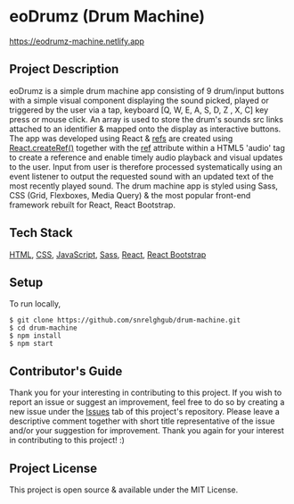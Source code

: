 # eoDrumz (Drum Machine) 
https://eodrumz-machine.netlify.app 

## Project Description
eoDrumz is a simple drum machine app consisting of 9 drum/input buttons with a simple visual component displaying the sound picked, played or triggered by the user via a tap, keyboard [Q, W, E, A, S, D, Z , X, C] key press or mouse click. An array is used to store the drum's sounds src links attached to an identifier & mapped onto the display as interactive buttons. The app was developed using React & [refs](https://reactjs.org/docs/refs-and-the-dom.html) are created using [React.createRef()](https://reactjs.org/docs/refs-and-the-dom.html) together with the [ref](https://reactjs.org/docs/refs-and-the-dom.html) attribute within a HTML5 'audio' tag to create a reference and enable timely audio playback and visual updates to the user. Input from user is therefore processed systematically using an event listener to output the requested sound with an updated text of the most recently played sound. The drum machine app is styled using Sass, CSS (Grid, Flexboxes, Media Query) & the most popular front-end framework rebuilt for React, React Bootstrap.       

## Tech Stack 
[HTML](https://www.w3schools.com/html/),
[CSS](https://www.w3schools.com/css/),
[JavaScript](https://www.w3schools.com/js/),
[Sass](https://sass-lang.com/),
[React](https://reactjs.org/),
[React Bootstrap](https://react-bootstrap.netlify.app/)

## Setup 
To run locally, 
``` 
$ git clone https://github.com/snrelghgub/drum-machine.git
$ cd drum-machine
$ npm install 
$ npm start 
```

## Contributor's Guide 
Thank you for your interesting in contributing to this project. If you wish to report an issue or suggest an improvement, feel free to do so by creating a new issue under the [Issues](https://github.com/snrelghgub/drum-machine/issues) tab of this project's repository. Please leave a descriptive comment together with short title representative of the issue and/or your suggestion for improvement. Thank you again for your interest in contributing to this project! :) 


## Project License 
This project is open source & available under the MIT License. 
